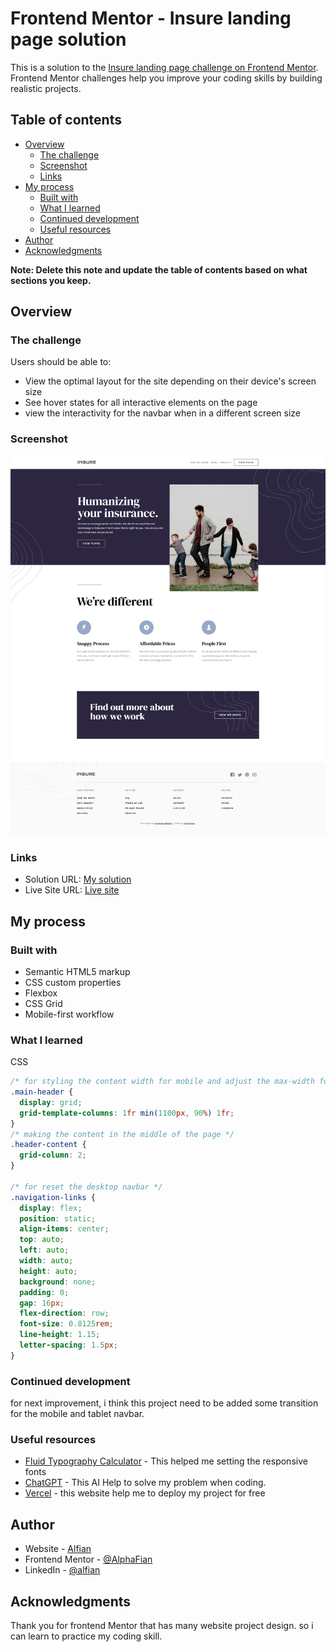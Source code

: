 # Frontend Mentor - Insure landing page solution

This is a solution to the [Insure landing page challenge on Frontend Mentor](https://www.frontendmentor.io/challenges/insure-landing-page-uTU68JV8). Frontend Mentor challenges help you improve your coding skills by building realistic projects.

## Table of contents

- [Overview](#overview)
  - [The challenge](#the-challenge)
  - [Screenshot](#screenshot)
  - [Links](#links)
- [My process](#my-process)
  - [Built with](#built-with)
  - [What I learned](#what-i-learned)
  - [Continued development](#continued-development)
  - [Useful resources](#useful-resources)
- [Author](#author)
- [Acknowledgments](#acknowledgments)

**Note: Delete this note and update the table of contents based on what sections you keep.**

## Overview

### The challenge

Users should be able to:

- View the optimal layout for the site depending on their device's screen size
- See hover states for all interactive elements on the page
- view the interactivity for the navbar when in a different screen size

### Screenshot

![](./preview-insure.png)

### Links

- Solution URL: [My solution](https://github.com/AlphaFian/Insure-landing-page.git)
- Live Site URL: [Live site](https://insure-landing-page-tau-cyan.vercel.app/)

## My process

### Built with

- Semantic HTML5 markup
- CSS custom properties
- Flexbox
- CSS Grid
- Mobile-first workflow

### What I learned

CSS

```css
/* for styling the content width for mobile and adjust the max-width for desktop to 1110px */
.main-header {
  display: grid;
  grid-template-columns: 1fr min(1100px, 90%) 1fr;
}
/* making the content in the middle of the page */
.header-content {
  grid-column: 2;
}

/* for reset the desktop navbar */
.navigation-links {
  display: flex;
  position: static;
  align-items: center;
  top: auto;
  left: auto;
  width: auto;
  height: auto;
  background: none;
  padding: 0;
  gap: 16px;
  flex-direction: row;
  font-size: 0.8125rem;
  line-height: 1.15;
  letter-spacing: 1.5px;
}
```

### Continued development

for next improvement, i think this project need to be added some transition for the mobile and tablet navbar.

### Useful resources

- [Fluid Typography Calculator](https://royalfig.github.io/fluid-typography-calculator/) - This helped me setting the responsive fonts
- [ChatGPT](https://chatgpt.com) - This AI Help to solve my problem when coding.
- [Vercel](https://vercel.com) - this website help me to deploy my project for free

## Author

- Website - [Alfian](https://fanciful-valkyrie-25e8c7.netlify.app/)
- Frontend Mentor - [@AlphaFian](https://www.frontendmentor.io/profile/AlphaFian)
- LinkedIn - [@alfian](https://www.linkedin.com/in/ardan-alfian-528a761b6/)

## Acknowledgments

Thank you for frontend Mentor that has many website project design. so i can learn to practice my coding skill.

